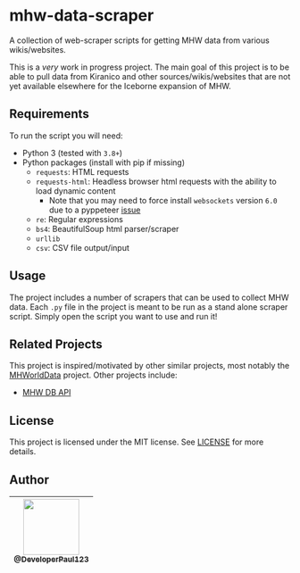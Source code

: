 # mhw-data-scraper
A collection of web-scraper scripts for getting MHW data from various wikis/websites.

This is a *very* work in progress project. The main goal of this project is to be able to pull data from Kiranico and other sources/wikis/websites that are not yet available elsewhere for the Iceborne expansion of MHW. 

## Requirements

To run the script you will need:

* Python 3 (tested with `3.8+`)
* Python packages (install with pip if missing)
  * `requests`: HTML requests
  * `requests-html`: Headless browser html requests with the ability to load dynamic content
    * Note that you may need to force install `websockets` version `6.0` due to a pyppeteer [issue](https://github.com/miyakogi/pyppeteer/issues/171#issuecomment-478338932)
  * `re`: Regular expressions
  * `bs4`: BeautifulSoup html parser/scraper
  * `urllib`
  * `csv`: CSV file output/input

## Usage

The project includes a number of scrapers that can be used to collect MHW data. Each `.py` file in the project is meant to be run as a stand alone scraper script. Simply open the script you want to use and run it!

## Related Projects

This project is inspired/motivated by other similar projects, most notably the [MHWorldData](https://github.com/gatheringhallstudios/MHWorldData) project. Other projects include:
* [MHW DB API](https://github.com/LartTyler/MHWDB-Docs/wiki)

## License

This project is licensed under the MIT license. See [LICENSE](LICENSE) for more details.

## Author

| [<img src="https://avatars0.githubusercontent.com/u/6591180?s=460&v=4" width="100"><br><sub>@DeveloperPaul123</sub>](https://github.com/DeveloperPaul123) |
|:----:|